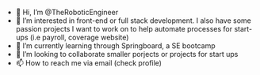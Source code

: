 - 👋 Hi, I’m @TheRoboticEngineer
- 👀 I’m interested in front-end or full stack development. I also have some passion projects I want to work on to help automate processes for start-ups (i.e payroll, coverage website)
- 🌱 I’m currently learning through Springboard, a SE bootcamp
- 💞️ I’m looking to collaborate smaller porjects or projects for start ups
- 📫 How to reach me via email (check profile)

<!---
TheRoboticEngineer/TheRoboticEngineer is a ✨ special ✨ repository because its `README.md` (this file) appears on your GitHub profile.
You can click the Preview link to take a look at your changes.
--->
